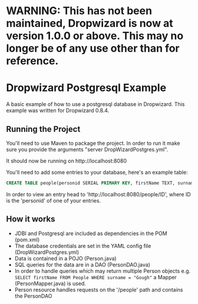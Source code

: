 # WARNING: This has not been maintained, Dropwizard is now at version 1.0.0 or above. This may no longer be of any use other than for reference.

# Dropwizard Postgresql Example
A basic example of how to use a postgresql database in Dropwizard. 
This example was written for Dropwizard 0.8.4.

## Running the Project

You'll need to use Maven to package the project.
In order to run it make sure you provide the arguments "server DropWizardPostgres.yml".

It should now be running on http://localhost:8080

You'll need to add some entries to your database, here's an example table:
 ```sql
 CREATE TABLE people(personid SERIAL PRIMARY KEY, firstName TEXT, surname TEXT);
```
In order to view an entry head to 'http://localhost:8080/people/ID', where ID is the 'personid' of one of your entries.


## How it works

- JDBI and Postgresql are included as dependencies in the POM (pom.xml)
- The database credentials are set in the YAML config file (DropWizardPostgres.yml)
- Data is contained in a POJO (Person.java)
- SQL queries for the data are in a DAO (PersonDAO.java)
- In order to handle queries which may return multiple Person objects e.g. `SELECT firstName FROM People WHERE surname = "Gough"` a Mapper (PersonMapper.java) is used.
- Person resource handles requests on the '/people' path and contains the PersonDAO
